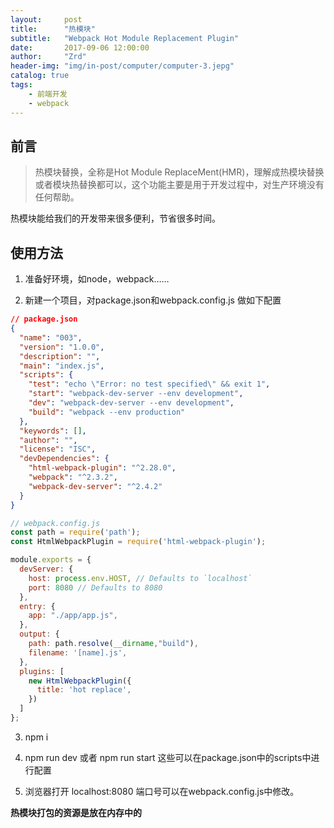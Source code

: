 ```yaml
---
layout:     post
title:      "热模块"
subtitle:   "Webpack Hot Module Replacement Plugin"
date:       2017-09-06 12:00:00
author:     "Zrd"
header-img: "img/in-post/computer/computer-3.jepg"
catalog: true
tags:
    - 前端开发
    - webpack
---
```


## 前言
> 热模块替换，全称是Hot Module ReplaceMent(HMR)，理解成热模块替换或者模块热替换都可以，这个功能主要是用于开发过程中，对生产环境没有任何帮助。

热模块能给我们的开发带来很多便利，节省很多时间。

## 使用方法

1. 准备好环境，如node，webpack……

2. 新建一个项目，对package.json和webpack.config.js 做如下配置
```json
// package.json
{
  "name": "003",
  "version": "1.0.0",
  "description": "",
  "main": "index.js",
  "scripts": {
    "test": "echo \"Error: no test specified\" && exit 1",
    "start": "webpack-dev-server --env development",
    "dev": "webpack-dev-server --env development",
    "build": "webpack --env production"
  },
  "keywords": [],
  "author": "",
  "license": "ISC",
  "devDependencies": {
    "html-webpack-plugin": "^2.28.0",
    "webpack": "^2.3.2",
    "webpack-dev-server": "^2.4.2"
  }
}

```

```js
// webpack.config.js
const path = require('path');
const HtmlWebpackPlugin = require('html-webpack-plugin');

module.exports = {
  devServer: {
    host: process.env.HOST, // Defaults to `localhost`
    port: 8080 // Defaults to 8080
  },
  entry: {
    app: "./app/app.js",
  },
  output: {
    path: path.resolve(__dirname,"build"),
    filename: '[name].js',
  },
  plugins: [
    new HtmlWebpackPlugin({
      title: 'hot replace',
    })
  ]
};
```

3. npm i

4. npm run dev 或者 npm run start 这些可以在package.json中的scripts中进行配置

5. 浏览器打开 localhost:8080 端口号可以在webpack.config.js中修改。


**热模块打包的资源是放在内存中的**

